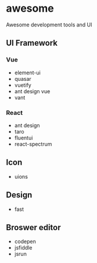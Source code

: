# awesome
Awesome development tools and UI

## UI Framework

### Vue

- element-ui
- quasar
- vuetify
- ant design vue
- vant

### React

- ant design
- taro
- fluentui
- react-spectrum

## Icon

- uions

## Design

- fast

## Broswer editor

- codepen
- jsfiddle
- jsrun

